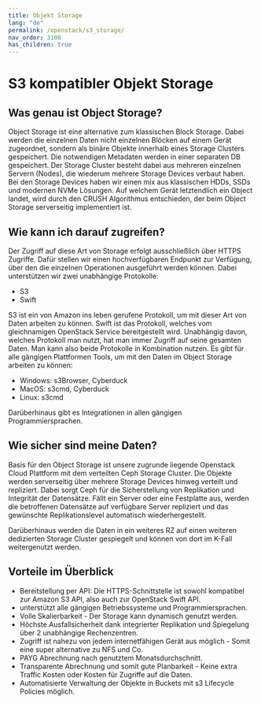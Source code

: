 ```yaml
---
title: Objekt Storage
lang: "de"
permalink: /openstack/s3_storage/
nav_order: 3100
has_children: true
---
```

S3 kompatibler Objekt Storage
=================================================

Was genau ist Object Storage?
-----

Object Storage ist eine alternative zum klassischen Block Storage. Dabei werden die einzelnen Daten nicht einzelnen Blöcken auf einem Gerät zugeordnet, sondern als binäre Objekte innerhalb eines Storage Clusters gespeichert. Die notwendigen Metadaten werden in einer separaten DB gespeichert. Der Storage Cluster besteht dabei aus mehreren einzelnen Servern (Nodes), die wiederum mehrere Storage Devices verbaut haben. Bei den Storage Devices haben wir einen mix aus klassischen HDDs, SSDs und modernen NVMe Lösungen. Auf welchem Gerät letztendlich ein Object landet, wird durch den CRUSH Algorithmus entschieden, der beim Object Storage serverseitig implementiert ist.

Wie kann ich darauf zugreifen?
-----

Der Zugriff auf diese Art von Storage erfolgt ausschließlich über HTTPS Zugriffe. Dafür stellen wir einen hochverfügbaren Endpunkt zur Verfügung, über den die einzelnen Operationen ausgeführt werden können.
Dabei unterstützen wir zwei unabhängige Protokolle:

- S3
- Swift

S3 ist ein von Amazon ins leben gerufene Protokoll, um mit dieser Art von Daten arbeiten zu können. Swift ist das Protokoll, welches vom gleichnamigen OpenStack Service bereitgestellt wird. Unabhängig davon, welches Protokoll man nutzt, hat man immer Zugriff auf seine gesamten Daten. Man kann also beide Protokolle in Kombination nutzen. Es gibt für alle gängigen Plattformen Tools, um mit den Daten im Object Storage arbeiten zu können:

- Windows: s3Browser, Cyberduck
- MacOS: s3cmd, Cyberduck
- Linux: s3cmd

Darüberhinaus gibt es Integrationen in allen gängigen Programmiersprachen.

Wie sicher sind meine Daten?
-----

Basis für den Object Storage ist unsere zugrunde liegende Openstack Cloud Plattform mit dem verteilten Ceph Storage Cluster. Die Objekte werden serverseitig über mehrere Storage Devices hinweg verteilt und repliziert.
Dabei sorgt Ceph für die Sicherstellung von Replikation und Integrität der Datensätze. Fällt ein Server oder eine Festplatte aus, werden die betroffenen Datensätze auf verfügbare Server repliziert und das gewünschte Replikationslevel automatisch wiederhergestellt.

Darüberhinaus werden die Daten in ein weiteres RZ auf einen weiteren dedizierten Storage Cluster gespiegelt und können von dort im K-Fall weitergenutzt werden.

Vorteile im Überblick
-----

- Bereitstellung per API: Die HTTPS-Schnittstelle ist sowohl kompatibel zur Amazon S3 API, also auch zur OpenStack Swift API.
- unterstützt alle gängigen Betriebssysteme und Programmiersprachen.
- Volle Skalierbarkeit - Der Storage kann dynamisch genutzt werden.
- Höchste Ausfallsicherheit dank integrierter Replikation und Spiegelung über 2 unabhängige Rechenzentren.
- Zugriff ist nahezu von jedem internetfähigen Gerät aus möglich - Somit eine super alternative zu NFS und Co.
- PAYG Abrechnung nach genutztem Monatsdurchschnitt.
- Transparente Abrechnung und somit gute Planbarkeit - Keine extra Traffic Kosten oder Kosten für Zugriffe auf die Daten.
- Automatisierte Verwaltung der Objekte in Buckets mit s3 Lifecycle Policies möglich.
